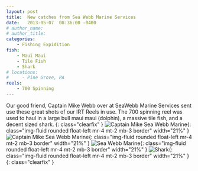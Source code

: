 ```yaml
---
layout: post
title:  New catches from Sea Webb Marine Services
date:   2013-05-07  08:36:00 -0400
# author_name: 
# author_title: 
categories: 
    - Fishing Expidition
fish: 
    - Maui Maui
    - Tile Fish
    - Shark
# locations:
#     - Pine Grove, PA
reels:
    - 700 Spinning
---
```


Our good friend, Captain Mike Webb over at SeaWebb Marine Services sent use these great shots of our IRT Reels in use. The 700 spinning reel was used to haul in a large bull maui maui (dolphin), a massive tile fish, and a decent sized shark. 
{: class="clearfix" }
![Captain Mike Sea Webb Marine](/assets/images/blog--mike-sea-webb.jpg){: class="img-fluid rounded float-left mr-4 mt-2 mb-3 border" width="21%"  }
![Captain Mike Sea Webb Marine](/assets/images/blog--mike-sea-webb-charter.jpg){: class="img-fluid rounded float-left mr-4 mt-2 mb-3 border" width="21%"  }
![Sea Webb Marine](/assets/images/blog--sea-webb.jpg){: class="img-fluid rounded float-left mr-4 mt-2 mb-3 border" width="21%"  }
![Shark](/assets/images/blog--sea-web-shark.jpg){: class="img-fluid rounded float-left mr-4 mt-2 mb-3 border" width="21%"  }
{: class="clearfix" }

